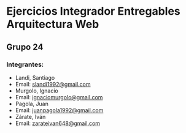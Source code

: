 # Ejercicios Integrador Entregables Arquitectura Web

## Grupo 24

### Integrantes:

- Landi, Santiago
- Email: slandi1992@gmail.com
- Murgolo, Ignacio
- Email: ignaciomurgolo@gmail.com
- Pagola, Juan
- Email: juanpagola1992@gmail.com
- Zárate, Iván
- Email: zarateivan648@gmail.com

